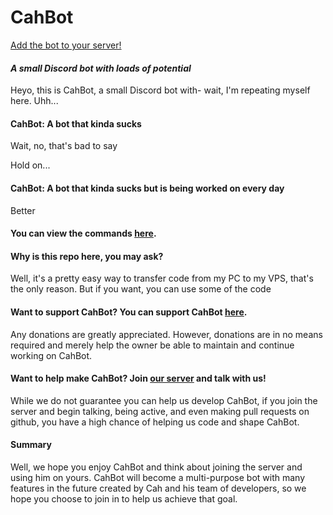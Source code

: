 # CahBot

[Add the bot to your server!](https://goo.gl/ttNED9)

#### ***A small Discord bot with loads of potential***

Heyo, this is CahBot, a small Discord bot with- wait, I'm repeating myself here. Uhh...

#### **CahBot:** A bot that kinda sucks

Wait, no, that's bad to say

Hold on...

#### **CahBot:** A bot that kinda sucks but is being worked on every day

Better

#### You can view the commands [here](http://cahbot.pro/commands).
 
#### **Why is this repo here, you may ask?**
 
 Well, it's a pretty easy way to transfer code from my PC to my VPS, that's the only reason. But if you want, you can use some of the code

#### **Want to support CahBot?** You can support CahBot [here](https://patreon.com/CahBot).

Any donations are greatly appreciated. However, donations are in no means required and merely help the owner be able to maintain and continue working on CahBot.

#### **Want to help make CahBot?** Join [our server](https://goo.gl/02ZRK5) and talk with us!

While we do not guarantee you can help us develop CahBot, if you join the server and begin talking, being active, and even making pull requests on github, you have a high chance of helping us code and shape CahBot.

#### **Summary**

Well, we hope you enjoy CahBot and think about joining the server and using him on yours. CahBot will become a multi-purpose bot with many features in the future created by Cah and his team of developers, so we hope you choose to join in to help us achieve that goal.
